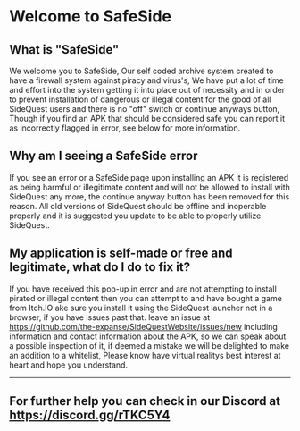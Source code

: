 # Welcome to SafeSide

What is "SafeSide"
----
We welcome you to SafeSide, Our self coded archive system created to have a firewall system against piracy and virus's, We have put a lot of time and effort into the system getting it into place out of necessity and in order to prevent installation of dangerous or illegal content for the good of all SideQuest users and there is no "off" switch or continue anyways button, Though if you find an APK that should be considered safe you can report it as incorrectly flagged in error, see below for more information.

Why am I seeing a SafeSide error
----
If you see an error or a SafeSide page upon installing an APK it is registered as being harmful or illegitimate content and will not be allowed to install with SideQuest any more, the continue anyway button has been removed for this reason. All old versions of SideQuest should be offline and inoperable properly and it is suggested you update to be able to properly utilize SideQuest.

My application is self-made or free and legitimate, what do I do to fix it?
----
If you have received this pop-up in error and are not attempting to install pirated or illegal content then you can attempt to and have bought a game from Itch.IO ake sure you install it using the SideQuest launcher not in a browser, if you have issues past that.
leave an issue at https://github.com/the-expanse/SideQuestWebsite/issues/new including information and contact information about the APK, so we can speak about a possible inspection of it, if deemed a mistake we will be delighted to make an addition to a whitelist, Please know have virtual realitys best interest at heart and hope you understand.

----
## For further help you can check in our Discord at https://discord.gg/rTKC5Y4